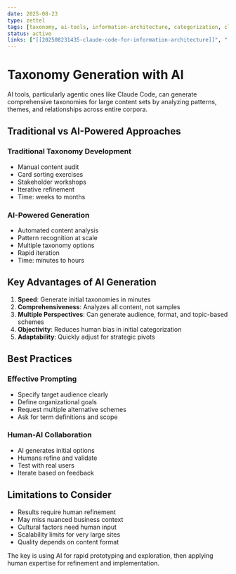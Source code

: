 ```yaml
---
date: 2025-08-23
type: zettel
tags: [taxonomy, ai-tools, information-architecture, categorization, claude-code]
status: active
links: ["[[202508231435-claude-code-for-information-architecture]]", "[[202508231438-content-as-code-approach]]", "[[202508231440-jarango-taxonomy-case-study]]"]
---
```


# Taxonomy Generation with AI

AI tools, particularly agentic ones like Claude Code, can generate comprehensive taxonomies for large content sets by analyzing patterns, themes, and relationships across entire corpora.

## Traditional vs AI-Powered Approaches

### Traditional Taxonomy Development
- Manual content audit
- Card sorting exercises
- Stakeholder workshops
- Iterative refinement
- Time: weeks to months

### AI-Powered Generation
- Automated content analysis
- Pattern recognition at scale
- Multiple taxonomy options
- Rapid iteration
- Time: minutes to hours

## Key Advantages of AI Generation

1. **Speed**: Generate initial taxonomies in minutes
2. **Comprehensiveness**: Analyzes all content, not samples
3. **Multiple Perspectives**: Can generate audience, format, and topic-based schemes
4. **Objectivity**: Reduces human bias in initial categorization
5. **Adaptability**: Quickly adjust for strategic pivots

## Best Practices

### Effective Prompting
- Specify target audience clearly
- Define organizational goals
- Request multiple alternative schemes
- Ask for term definitions and scope

### Human-AI Collaboration
- AI generates initial options
- Humans refine and validate
- Test with real users
- Iterate based on feedback

## Limitations to Consider

- Results require human refinement
- May miss nuanced business context
- Cultural factors need human input
- Scalability limits for very large sites
- Quality depends on content format

The key is using AI for rapid prototyping and exploration, then applying human expertise for refinement and implementation.